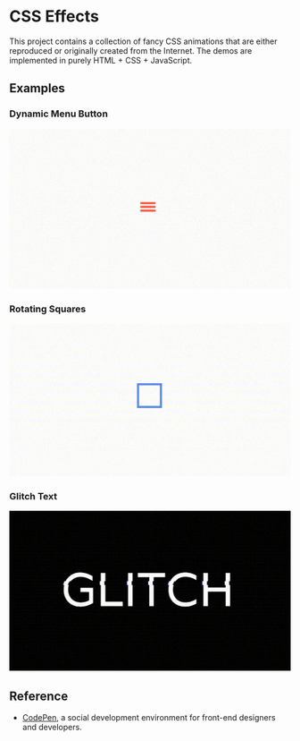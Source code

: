 # CSS Effects

This project contains a collection of fancy CSS animations that are either reproduced or
originally created from the Internet. The demos are implemented in purely HTML + CSS + JavaScript.

## Examples
### Dynamic Menu Button

![demo_dynamic_menu_button.gif](assets/gif/demo_dynamic_menu_button.gif)

### Rotating Squares
![demo_rotating_squares.gif](assets/gif/demo_rotating_squares.gif)

### Glitch Text

![demo_glitch_text.gif](assets/gif/demo_glitch_text.gif)

## Reference

- [CodePen](https://codepen.io/), a social development environment for front-end designers and
  developers.